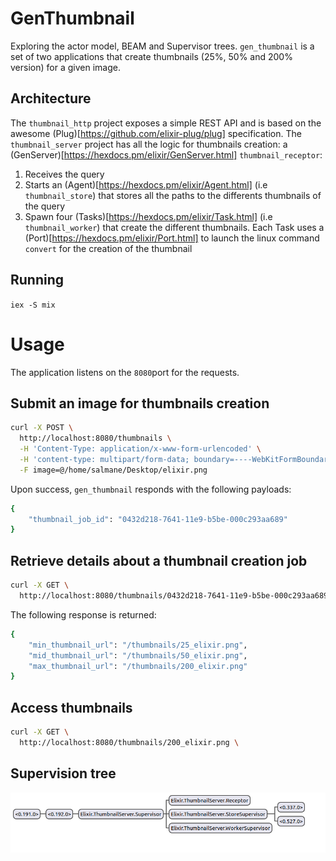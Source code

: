 # GenThumbnail
Exploring the actor model, BEAM and Supervisor trees.
`gen_thumbnail` is a set of two applications that create thumbnails (25%, 50% and 200% version) for a given image.
## Architecture
The `thumbnail_http` project exposes a simple REST API and is based on the awesome (Plug)[https://github.com/elixir-plug/plug] specification.
The `thumbnail_server` project has all the logic for thumbnails creation: a (GenServer)[https://hexdocs.pm/elixir/GenServer.html] `thumbnail_receptor`:
1. Receives the query
2. Starts an (Agent)[https://hexdocs.pm/elixir/Agent.html] (i.e `thumbnail_store`) that stores all the paths to the differents thumbnails of the query
3. Spawn four (Tasks)[https://hexdocs.pm/elixir/Task.html] (i.e `thumbnail_worker`) that create the different thumbnails. Each Task uses a (Port)[https://hexdocs.pm/elixir/Port.html] 
   to launch the linux command `convert` for the creation of the thumbnail
## Running
`iex -S mix`

# Usage
The application listens on the `8080`port for the requests.
## Submit an image for thumbnails creation
```sh
curl -X POST \
  http://localhost:8080/thumbnails \
  -H 'Content-Type: application/x-www-form-urlencoded' \
  -H 'content-type: multipart/form-data; boundary=----WebKitFormBoundary7MA4YWxkTrZu0gW' \
  -F image=@/home/salmane/Desktop/elixir.png
```
Upon success, `gen_thumbnail` responds with the following payloads:
```sh
{
    "thumbnail_job_id": "0432d218-7641-11e9-b5be-000c293aa689"
}
```

## Retrieve details about a thumbnail creation job
```sh
curl -X GET \
  http://localhost:8080/thumbnails/0432d218-7641-11e9-b5be-000c293aa689 \
```
The following response is returned:
```sh
{
    "min_thumbnail_url": "/thumbnails/25_elixir.png",
    "mid_thumbnail_url": "/thumbnails/50_elixir.png",
    "max_thumbnail_url": "/thumbnails/200_elixir.png"
}
```

## Access thumbnails 
```sh
curl -X GET \
  http://localhost:8080/thumbnails/200_elixir.png \
```
## Supervision tree
![supervision_tree](image/supervision_tree.png)
